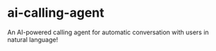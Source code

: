 # ai-calling-agent
An AI-powered calling agent for automatic conversation with users in natural language!

